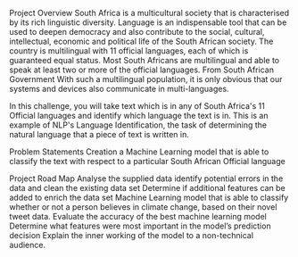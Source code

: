 Project Overview
South Africa is a multicultural society that is characterised by its rich linguistic diversity. Language is an indispensable tool that can be used to deepen democracy and also contribute to the social, cultural, intellectual, economic and political life of the South African society.
The country is multilingual with 11 official languages, each of which is guaranteed equal status. Most South Africans are multilingual and able to speak at least two or more of the official languages. From South African Government With such a multilingual population, it is only obvious that our systems and devices also communicate in multi-languages.

In this challenge, you will take text which is in any of South Africa's 11 Official languages and identify which language the text is in. This is an example of NLP's Language Identification, the task of determining the natural language that a piece of text is written in.

Problem Statements
Creation a Machine Learning model that is able to classify the text with respect to a particular South African Official language

Project Road Map
Analyse the supplied data
identify potential errors in the data and clean the existing data set
Determine if additional features can be added to enrich the data set
Machine Learning model that is able to classify whether or not a person believes in climate change, based on their novel tweet data.
Evaluate the accuracy of the best machine learning model
Determine what features were most important in the model’s prediction decision
Explain the inner working of the model to a non-technical audience.